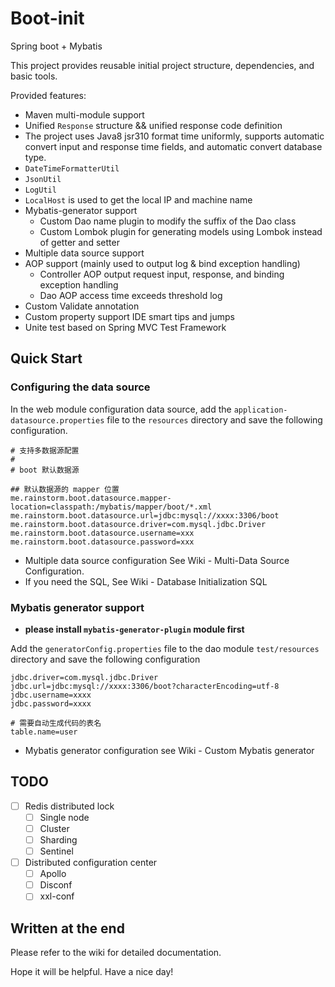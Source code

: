 # Boot-init

Spring boot + Mybatis

This project provides reusable initial project structure, dependencies, and basic tools.

Provided features:

- Maven multi-module support
- Unified `Response` structure && unified response code definition
- The project uses Java8 jsr310 format time uniformly, supports automatic convert input and response time fields, and automatic convert database type.
- `DateTimeFormatterUtil`
- `JsonUtil`
- `LogUtil`
- `LocalHost` is used to get the local IP and machine name
- Mybatis-generator support
  - Custom Dao name plugin to modify the suffix of the Dao class
  - Custom Lombok plugin for generating models using Lombok instead of getter and setter
- Multiple data source support
- AOP support (mainly used to output log & bind exception handling)
  - Controller AOP output request input, response, and binding exception handling
  - Dao AOP access time exceeds threshold log
- Custom Validate annotation
- Custom property support IDE smart tips and jumps
- Unite test based on Spring MVC Test Framework

## Quick Start

### Configuring the data source

In the web module configuration data source, add the `application-datasource.properties` file to the `resources` directory and save the following configuration.

```properties
# 支持多数据源配置
#
# boot 默认数据源

## 默认数据源的 mapper 位置
me.rainstorm.boot.datasource.mapper-location=classpath:/mybatis/mapper/boot/*.xml
me.rainstorm.boot.datasource.url=jdbc:mysql://xxxx:3306/boot
me.rainstorm.boot.datasource.driver=com.mysql.jdbc.Driver
me.rainstorm.boot.datasource.username=xxx
me.rainstorm.boot.datasource.password=xxx
```

- Multiple data source configuration See Wiki - Multi-Data Source Configuration.
- If you need the SQL, See Wiki - Database Initialization SQL

### Mybatis generator support

- **please install `mybatis-generator-plugin` module first**

Add the `generatorConfig.properties` file to the dao module `test/resources` directory and save the following configuration

```properties
jdbc.driver=com.mysql.jdbc.Driver
jdbc.url=jdbc:mysql://xxxx:3306/boot?characterEncoding=utf-8
jdbc.username=xxxx
jdbc.password=xxxx

# 需要自动生成代码的表名
table.name=user
```

- Mybatis generator configuration see Wiki - Custom Mybatis generator

## TODO

- [ ] Redis distributed lock
  - [ ] Single node
  - [ ] Cluster
  - [ ] Sharding
  - [ ] Sentinel
- [ ] Distributed configuration center
  - [ ] Apollo
  - [ ] Disconf
  - [ ] xxl-conf

## Written at the end

Please refer to the wiki for detailed documentation.

Hope it will be helpful. Have a nice day!
